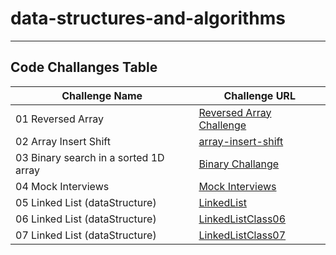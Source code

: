 # data-structures-and-algorithms

---

## Code Challanges Table

| Challenge Name                        | Challenge URL                                            |
|---------------------------------------|----------------------------------------------------------|
| 01 Reversed Array                     | [Reversed Array Challenge](./CodeChallenge01/Main.java)  |
| 02 Array Insert Shift                 | [array-insert-shift](./CodeChallange02/Main.java)        |
| 03 Binary search in a sorted 1D array | [Binary Challange](./CodeChallange03/CodeChallange03.md) |
| 04 Mock Interviews                    | [Mock Interviews](./CodeChallange04/CodeChallange04.md)  |
| 05 Linked List (dataStructure)        | [LinkedList](./LinkedList/LinkedList.md)                 |
| 06 Linked List (dataStructure)        | [LinkedListClass06](./LinkedList/LinkedListClass06.md)   |
| 07 Linked List (dataStructure)        | [LinkedListClass07](./LinkedList/LinkedListClass07.md)   |